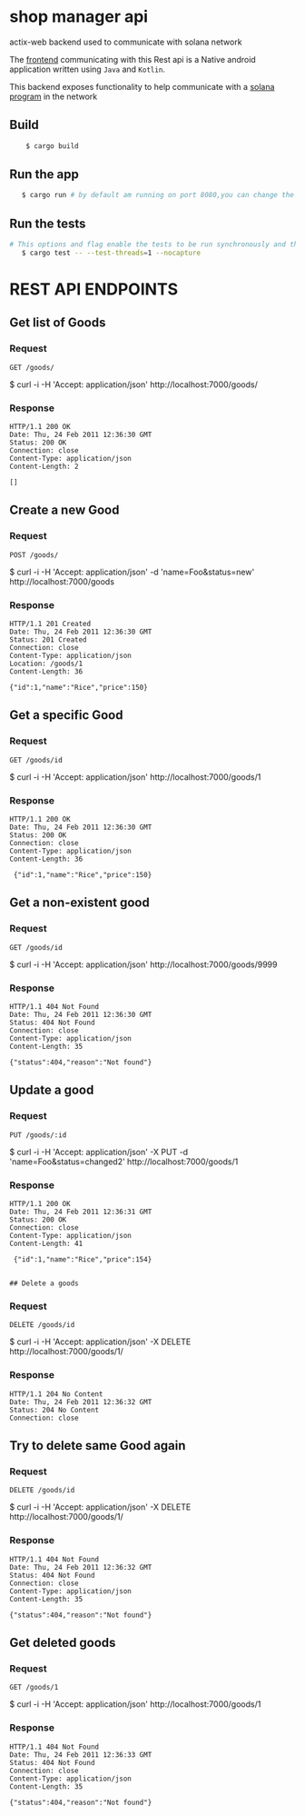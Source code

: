 # shop manager api
actix-web backend used to communicate with solana network

The [frontend](https://github.com/JusticeEli/ShopManagement/tree/branch_1) communicating with this Rest api is a Native android application written using `Java` and `Kotlin`.

This backend exposes functionality to help communicate with a [solana program](https://github.com/JusticeEli/shop-manager) in the network

## Build
```bash
    $ cargo build
 ```   

## Run the app
```bash
   $ cargo run # by default am running on port 8080,you can change the configurations in .env file
```        

## Run the tests
```bash
# This options and flag enable the tests to be run synchronously and the stdout to be displayed for each test
   $ cargo test -- --test-threads=1 --nocapture 
```
# REST API ENDPOINTS


## Get list of Goods

### Request

`GET /goods/`

  $  curl -i -H 'Accept: application/json' http://localhost:7000/goods/

### Response

    HTTP/1.1 200 OK
    Date: Thu, 24 Feb 2011 12:36:30 GMT
    Status: 200 OK
    Connection: close
    Content-Type: application/json
    Content-Length: 2

    []

## Create a new Good

### Request

`POST /goods/`

   $ curl -i -H 'Accept: application/json' -d 'name=Foo&status=new' http://localhost:7000/goods

### Response

    HTTP/1.1 201 Created
    Date: Thu, 24 Feb 2011 12:36:30 GMT
    Status: 201 Created
    Connection: close
    Content-Type: application/json
    Location: /goods/1
    Content-Length: 36

    {"id":1,"name":"Rice","price":150}

## Get a specific Good

### Request

`GET /goods/id`

   $ curl -i -H 'Accept: application/json' http://localhost:7000/goods/1

### Response

    HTTP/1.1 200 OK
    Date: Thu, 24 Feb 2011 12:36:30 GMT
    Status: 200 OK
    Connection: close
    Content-Type: application/json
    Content-Length: 36

     {"id":1,"name":"Rice","price":150}

## Get a non-existent good

### Request

`GET /goods/id`

  $  curl -i -H 'Accept: application/json' http://localhost:7000/goods/9999

### Response

    HTTP/1.1 404 Not Found
    Date: Thu, 24 Feb 2011 12:36:30 GMT
    Status: 404 Not Found
    Connection: close
    Content-Type: application/json
    Content-Length: 35

    {"status":404,"reason":"Not found"}

## Update a good

### Request

`PUT /goods/:id`

   $ curl -i -H 'Accept: application/json' -X PUT -d 'name=Foo&status=changed2' http://localhost:7000/goods/1

### Response

    HTTP/1.1 200 OK
    Date: Thu, 24 Feb 2011 12:36:31 GMT
    Status: 200 OK
    Connection: close
    Content-Type: application/json
    Content-Length: 41

     {"id":1,"name":"Rice","price":154}
    
    
    ## Delete a goods

### Request

`DELETE /goods/id`

  $  curl -i -H 'Accept: application/json' -X DELETE http://localhost:7000/goods/1/

### Response

    HTTP/1.1 204 No Content
    Date: Thu, 24 Feb 2011 12:36:32 GMT
    Status: 204 No Content
    Connection: close


## Try to delete same Good again

### Request

`DELETE /goods/id`

   $ curl -i -H 'Accept: application/json' -X DELETE http://localhost:7000/goods/1/

### Response

    HTTP/1.1 404 Not Found
    Date: Thu, 24 Feb 2011 12:36:32 GMT
    Status: 404 Not Found
    Connection: close
    Content-Type: application/json
    Content-Length: 35

    {"status":404,"reason":"Not found"}

## Get deleted goods

### Request

`GET /goods/1`

   $ curl -i -H 'Accept: application/json' http://localhost:7000/goods/1

### Response

    HTTP/1.1 404 Not Found
    Date: Thu, 24 Feb 2011 12:36:33 GMT
    Status: 404 Not Found
    Connection: close
    Content-Type: application/json
    Content-Length: 35

    {"status":404,"reason":"Not found"}
